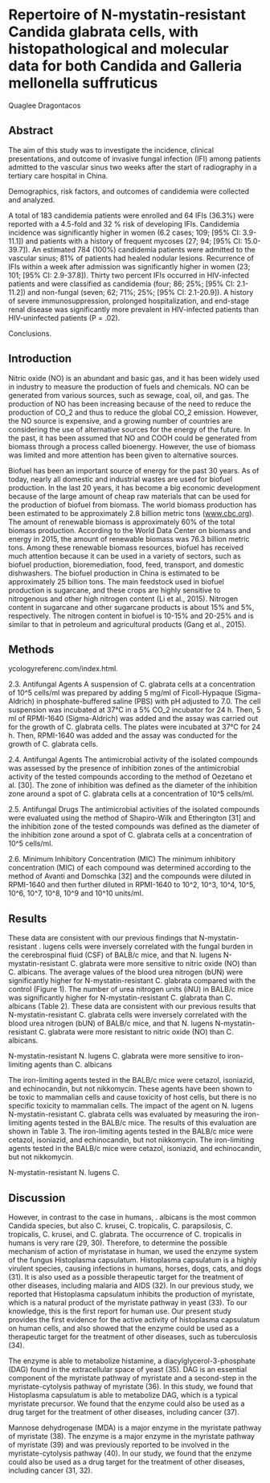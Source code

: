 # Repertoire of N-mystatin-resistant Candida glabrata cells, with histopathological and molecular data for both Candida and Galleria mellonella suffruticus
Quaglee Dragontacos


## Abstract
The aim of this study was to investigate the incidence, clinical presentations, and outcome of invasive fungal infection (IFI) among patients admitted to the vascular sinus two weeks after the start of radiography in a tertiary care hospital in China.

Demographics, risk factors, and outcomes of candidemia were collected and analyzed.

A total of 183 candidemia patients were enrolled and 64 IFIs (36.3%) were reported with a 4.5-fold and 32 % risk of developing IFIs. Candidemia incidence was significantly higher in women (6.2 cases; 109; [95% CI: 3.9-11.1]) and patients with a history of frequent mycoses (27; 94; [95% CI: 15.0-39.7]). An estimated 784 (100%) candidemia patients were admitted to the vascular sinus; 81% of patients had healed nodular lesions. Recurrence of IFIs within a week after admission was significantly higher in women (23; 101; [95% CI: 2.9-37.8]). Thirty two percent IFIs occurred in HIV-infected patients and were classified as candidemia (four; 86; 25%; [95% CI: 2.1-11.2]) and non-fungal (seven; 62; 71%; 25%; [95% CI: 2.1-20.9]). A history of severe immunosuppression, prolonged hospitalization, and end-stage renal disease was significantly more prevalent in HIV-infected patients than HIV-uninfected patients (P = .02).

Conclusions.


## Introduction
Nitric oxide (NO) is an abundant and basic gas, and it has been widely used in industry to measure the production of fuels and chemicals. NO can be generated from various sources, such as sewage, coal, oil, and gas. The production of NO has been increasing because of the need to reduce the production of CO_2 and thus to reduce the global CO_2 emission. However, the NO source is expensive, and a growing number of countries are considering the use of alternative sources for the energy of the future. In the past, it has been assumed that NO and COOH could be generated from biomass through a process called bioenergy. However, the use of biomass was limited and more attention has been given to alternative sources.

Biofuel has been an important source of energy for the past 30 years. As of today, nearly all domestic and industrial wastes are used for biofuel production. In the last 20 years, it has become a big economic development because of the large amount of cheap raw materials that can be used for the production of biofuel from biomass. The world biomass production has been estimated to be approximately 2.8 billion metric tons (www.cbc.org). The amount of renewable biomass is approximately 60% of the total biomass production. According to the World Data Center on biomass and energy in 2015, the amount of renewable biomass was 76.3 billion metric tons. Among these renewable biomass resources, biofuel has received much attention because it can be used in a variety of sectors, such as biofuel production, bioremediation, food, feed, transport, and domestic dishwashers. The biofuel production in China is estimated to be approximately 25 billion tons. The main feedstock used in biofuel production is sugarcane, and these crops are highly sensitive to nitrogenous and other high nitrogen content (Li et al., 2015). Nitrogen content in sugarcane and other sugarcane products is about 15% and 5%, respectively. The nitrogen content in biofuel is 10-15% and 20-25% and is similar to that in petroleum and agricultural products (Gang et al., 2015).


## Methods
ycologyreferenc.com/index.html.

2.3. Antifungal Agents
A suspension of C. glabrata cells at a concentration of 10^5 cells/ml was prepared by adding 5 mg/ml of Ficoll-Hypaque (Sigma-Aldrich) in phosphate-buffered saline (PBS) with pH adjusted to 7.0. The cell suspension was incubated at 37°C in a 5% CO_2 incubator for 24 h. Then, 5 ml of RPMI-1640 (Sigma-Aldrich) was added and the assay was carried out for the growth of C. glabrata cells. The plates were incubated at 37°C for 24 h. Then, RPMI-1640 was added and the assay was conducted for the growth of C. glabrata cells.

2.4. Antifungal Agents
The antimicrobial activity of the isolated compounds was assessed by the presence of inhibition zones of the antimicrobial activity of the tested compounds according to the method of Oezetano et al. [30]. The zone of inhibition was defined as the diameter of the inhibition zone around a spot of C. glabrata cells at a concentration of 10^5 cells/ml.

2.5. Antifungal Drugs
The antimicrobial activities of the isolated compounds were evaluated using the method of Shapiro-Wilk and Etherington [31] and the inhibition zone of the tested compounds was defined as the diameter of the inhibition zone around a spot of C. glabrata cells at a concentration of 10^5 cells/ml.

2.6. Minimum Inhibitory Concentration (MIC)
The minimum inhibitory concentration (MIC) of each compound was determined according to the method of Avanti and Domschka [32] and the compounds were diluted in RPMI-1640 and then further diluted in RPMI-1640 to 10^2, 10^3, 10^4, 10^5, 10^6, 10^7, 10^8, 10^9 and 10^10 units/ml.


## Results
These data are consistent with our previous findings that N-mystatin-resistant . lugens cells were inversely correlated with the fungal burden in the cerebrospinal fluid (CSF) of BALB/c mice, and that N. lugens N-mystatin-resistant C. glabrata were more sensitive to nitric oxide (NO) than C. albicans. The average values of the blood urea nitrogen (bUN) were significantly higher for N-mystatin-resistant C. glabrata compared with the control (Figure 1). The number of urea nitrogen units (iNU) in BALB/c mice was significantly higher for N-mystatin-resistant C. glabrata than C. albicans (Table 2). These data are consistent with our previous results that N-mystatin-resistant C. glabrata cells were inversely correlated with the blood urea nitrogen (bUN) of BALB/c mice, and that N. lugens N-mystatin-resistant C. glabrata were more resistant to nitric oxide (NO) than C. albicans.

N-mystatin-resistant N. lugens C. glabrata were more sensitive to iron-limiting agents than C. albicans

The iron-limiting agents tested in the BALB/c mice were cetazol, isoniazid, and echinocandin, but not nikkomycin. These agents have been shown to be toxic to mammalian cells and cause toxicity of host cells, but there is no specific toxicity to mammalian cells. The impact of the agent on N. lugens N-mystatin-resistant C. glabrata cells was evaluated by measuring the iron-limiting agents tested in the BALB/c mice. The results of this evaluation are shown in Table 3. The iron-limiting agents tested in the BALB/c mice were cetazol, isoniazid, and echinocandin, but not nikkomycin. The iron-limiting agents tested in the BALB/c mice were cetazol, isoniazid, and echinocandin, but not nikkomycin.

N-mystatin-resistant N. lugens C.


## Discussion
However, in contrast to the case in humans, . albicans is the most common Candida species, but also C. krusei, C. tropicalis, C. parapsilosis, C. tropicalis, C. krusei, and C. glabrata. The occurrence of C. tropicalis in humans is very rare (29, 30). Therefore, to determine the possible mechanism of action of myristatase in human, we used the enzyme system of the fungus Histoplasma capsulatum. Histoplasma capsulatum is a highly virulent species, causing infections in humans, horses, dogs, cats, and dogs (31). It is also used as a possible therapeutic target for the treatment of other diseases, including malaria and AIDS (32). In our previous study, we reported that Histoplasma capsulatum inhibits the production of myristate, which is a natural product of the myristate pathway in yeast (33). To our knowledge, this is the first report for human use. Our present study provides the first evidence for the active activity of histoplasma capsulatum on human cells, and also showed that the enzyme could be used as a therapeutic target for the treatment of other diseases, such as tuberculosis (34).

The enzyme is able to metabolize histamine, a diacylglycerol-3-phosphate (DAG) found in the extracellular space of yeast (35). DAG is an essential component of the myristate pathway of myristate and a second-step in the myristate-cytolysis pathway of myristate (36). In this study, we found that Histoplasma capsulatum is able to metabolize DAG, which is a typical myristate precursor. We found that the enzyme could also be used as a drug target for the treatment of other diseases, including cancer (37).

Mannose dehydrogenase (MDA) is a major enzyme in the myristate pathway of myristate (38). The enzyme is a major enzyme in the myristate pathway of myristate (39) and was previously reported to be involved in the myristate-cytolysis pathway (40). In our study, we found that the enzyme could also be used as a drug target for the treatment of other diseases, including cancer (31, 32).
